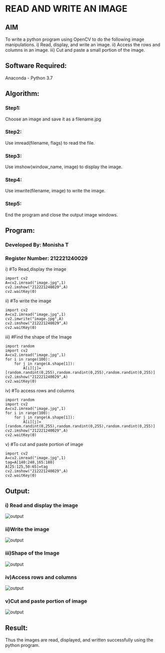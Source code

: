 # READ AND WRITE AN IMAGE
## AIM
To write a python program using OpenCV to do the following image manipulations.
i) Read, display, and write an image.
ii) Access the rows and columns in an image.
iii) Cut and paste a small portion of the image.

## Software Required:
Anaconda - Python 3.7
## Algorithm:
### Step1:
Choose an image and save it as a filename.jpg
### Step2:
Use imread(filename, flags) to read the file.
### Step3:
Use imshow(window_name, image) to display the image.
### Step4:
Use imwrite(filename, image) to write the image.
### Step5:
End the program and close the output image windows.
## Program:
### Developed By: Monisha T

### Register Number: 212221240029

i) #To Read,display the image

```
import cv2
A=cv2.imread("image.jpg",1)
cv2.imshow("212221240029",A)
cv2.waitKey(0)

```
ii) #To write the image

```
import cv2
A=cv2.imread("image.jpg",1)
cv2.imwrite("image.jpg",A)
cv2.imshow("212221240029",A)
cv2.waitKey(0)

```
iii) #Find the shape of the Image

```
import random
import cv2
A=cv2.imread("image.jpg",1)
for i in range(100):
    for j in range(A.shape[1]):
        A[i][j]=[random.randint(0,255),random.randint(0,255),random.randint(0,255)]
cv2.imshow("212221240029",A)
cv2.waitKey(0)

```
iv) #To access rows and columns

```
import random
import cv2
A=cv2.imread("image.jpg",1)
for i in range(100):
    for j in range(A.shape[1]):
        A[i][j]=[random.randint(0,255),random.randint(0,255),random.randint(0,255)]
cv2.imshow("212221240029",A)
cv2.waitKey(0)

```
v) #To cut and paste portion of image

```
import cv2
A=cv2.imread("image.jpg",1)
tag=A[140:240,165:180]
A[25:125,50:65]=tag
cv2.imshow("212221240029",A)
cv2.waitKey(0)

```

## Output:

### i) Read and display the image

![output](./output1.png)

### ii)Write the image

![output](./output2.png)

### iii)Shape of the Image

![output](./output3.png)

### iv)Access rows and columns

![output](./output4.png)

### v)Cut and paste portion of image

![output](./output5.png)

## Result:
Thus the images are read, displayed, and written successfully using the python program.


